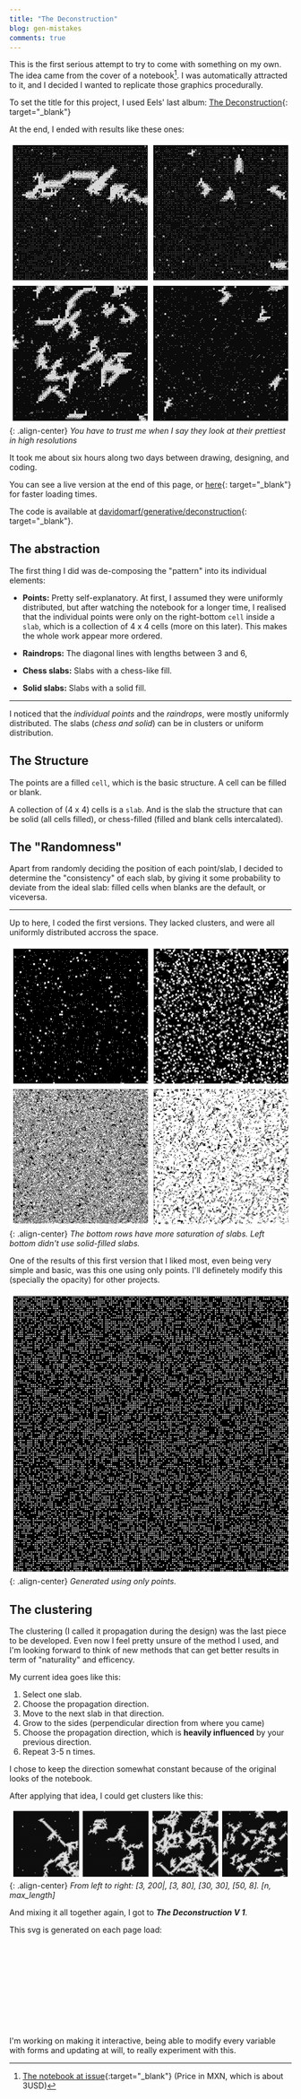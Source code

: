 ```yaml
---
title: "The Deconstruction"
blog: gen-mistakes
comments: true
---
```


This is the first serious attempt to try to come with something on my own.
The idea came from the cover of a notebook[^fn1]. I was automatically attracted
to it, and I decided I wanted to replicate those graphics procedurally.

To set the title for this project, I used Eels' last album:
[The Deconstruction](https://www.youtube.com/watch?v=59Au8TUVakg){: target="_blank"}

At the end, I ended with results like these ones:

![The Deconstruction - 1](images/gen-mistakes/deconstruction/the-deconstruction-1.png){: .align-center}
*You have to trust me when I say they look at their prettiest in high resolutions*

It took me about six hours along two days between drawing, designing, and coding.

You can see a live version at the end of this page, or [here](https://davidomarf.github.io/generative/deconstruction/index.html){: target="_blank"} for faster loading times.

The code is available at [davidomarf/generative/deconstruction](https://github.com/davidomarf/generative/tree/master/deconstruction){: target="_blank"}.

## The abstraction

The first thing I did was de-composing the "pattern" into its individual elements:

* **Points:**
Pretty self-explanatory. At first, I assumed they were uniformly distributed,
but after watching the notebook for a longer time, I realised that the individual
points were only on the right-bottom `cell` inside a `slab`, which is a collection
of 4 x 4 cells (more on this later). This makes the whole work appear more ordered.

* **Raindrops:**
The diagonal lines with lengths between 3 and 6,

* **Chess slabs:**
Slabs with a chess-like fill.

* **Solid slabs:**
Slabs with a solid fill.

---

I noticed that the *individual points* and the *raindrops*, were mostly
uniformly distributed. The slabs (*chess and solid*) can be in clusters or
uniform distribution.

## The Structure

The points are a filled `cell`, which is the basic structure. A cell
can be filled or blank.

A collection of (4 x 4) cells is a `slab`. And is the slab the structure that
can be solid (all cells filled), or chess-filled (filled and blank cells intercalated).

## The "Randomness"

Apart from randomly deciding the position of each point/slab, I decided
to determine the "consistency" of each slab, by giving it some probability to
deviate from the ideal slab: filled cells when blanks are the default, or viceversa.

---

Up to here, I coded the first versions. They lacked clusters, and were all uniformly 
distributed accross the space. 

![The Deconstruction - 1](images/gen-mistakes/deconstruction/the-deconstruction-2.png){: .align-center}
*The bottom rows have more saturation of slabs. Left bottom didn't use solid-filled slabs.*

One of the results of this first version that I liked most, even being very simple
and basic, was this one using only points. I'll definetely modify this (specially
the opacity) for other projects.

![The Deconstruction - 1](images/gen-mistakes/deconstruction/the-deconstruction-3.png){: .align-center}
*Generated using only points.*

## The clustering

The clustering (I called it propagation during the design) was the last piece to be
developed. Even now I feel pretty unsure of the method I used, and I'm looking
forward to think of new methods that can get better results in term of "naturality"
and efficency.

My current idea goes like this:

1. Select one slab.
1. Choose the propagation direction.
1. Move to the next slab in that direction.
1. Grow to the sides (perpendicular direction from where you came)
1. Choose the propagation direction, which is **heavily influenced** by your previous direction.
1. Repeat 3-5 n times.

I chose to keep the direction somewhat constant because of the original looks of the notebook.

After applying that idea, I could get clusters like this:

![The Deconstruction - 1](images/gen-mistakes/deconstruction/the-deconstruction-4.png){: .align-center}
*From left to right: [3, 200|, [3, 80], [30, 30], [50, 8]. [n, max_length]*

And mixing it all together again, I got to ***The Deconstruction V 1***.

This svg is generated on each page load:

<form id="d3-svg-1-form"> 
    <svg id="d3-svg-1" class="d3-light"> </svg>
    <!-- Point density:
       <input id="d3-svg-1-density-dot"
              type="number"
              step=".001"
              name="density-dot"
              value="0.01"
              class="input-small">
    Chess density: 
       <input id="d3-svg-1-growth-factor"
              type="number"
              step=".01"
              name="growthFactor"
              value="1.2"
              class="input-small">
    Solid density:
       <input id="d3-svg-1-growth-factor"
              type="number"
              step=".01"
              name="growthFactor"
              value="1.2"
              class="input-small">
    Rain density:
       <input id="d3-svg-1-growth-factor"
              type="number"
              step=".01"
              name="growthFactor"
              value="1.2"
              class="input-small">
    Growth Factor: <input id="d3-svg-1-growth-factor" type="number" step=".01" name="growthFactor" value="1.2" class="input-small">
    No. of Clusters: <input id="d3-svg-1-number-clusters" type="number" step="1" name="clusterNumber" value="5" class="input-small">
    <input name="iterateButton" 
           type="button"
           value="Iterate"
           onclick="createRandomPoints(600, 600);" />       
    <input name="resetButton" 
           type="button"
           value="Reset Form"
           onclick="document.getElementById('d3-svg-1-form').reset();" />
    <input id="d3-svg-1-resetGrid"
           name="resetButton" 
           type="button"
           value="Update"
           onclick="runAgain();" /> -->
</form>

I'm working on making it interactive, being able to modify every variable with forms
and updating at will, to really experiment with this.

[^fn1]: [The notebook at issue](https://laikanotebooks.com/product/laika-neo-grunge-d/){:target="_blank"} (Price in MXN, which is about 3USD)

<script language="javascript" type="text/javascript" src="https://d3js.org/d3.v4.min.js"></script>
<script language="javascript" type="text/javascript" src="../assets/js/gen/the-deconstruction.js" defer></script>